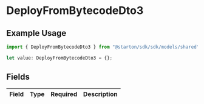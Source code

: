 # DeployFromBytecodeDto3

## Example Usage

```typescript
import { DeployFromBytecodeDto3 } from "@starton/sdk/sdk/models/shared";

let value: DeployFromBytecodeDto3 = {};
```

## Fields

| Field       | Type        | Required    | Description |
| ----------- | ----------- | ----------- | ----------- |